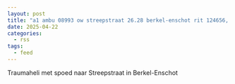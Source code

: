 ```yaml
---
layout: post
title: "a1 ambu 08993 ow streepstraat 26.28 berkel-enschot rit 124656, regio 20"
date: 2025-04-22
categories: 
  - rss
tags: 
  - feed
---
```


Traumaheli met spoed naar Streepstraat in Berkel-Enschot
